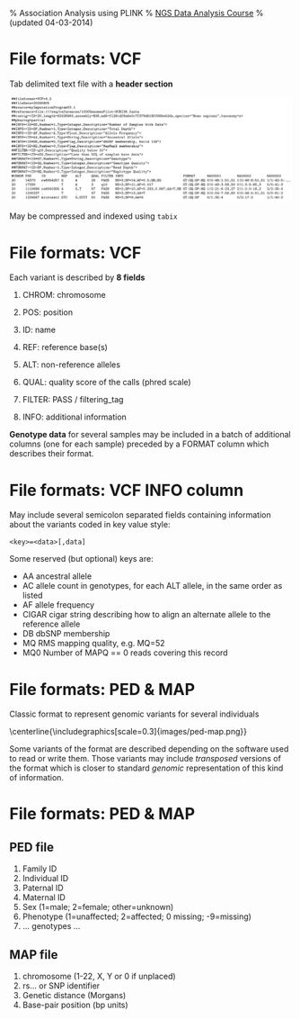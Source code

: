 % Association Analysis using PLINK
% [NGS Data Analysis Course](http://ngscourse.github.io/)
% (updated 04-03-2014)


File formats: VCF
================================================================================

Tab delimited text file with a **header section**

![](images/vcf.png)

May be compressed and indexed using ``tabix``


File formats: VCF
================================================================================

Each variant is described by __8 fields__

1. CHROM: chromosome
2. POS: position
3. ID: name
4. REF: reference base(s)
5. ALT: non-reference alleles

6. QUAL: quality score of the calls (phred scale)
7. FILTER: PASS / filtering_tag
8. INFO: additional information 


__Genotype data__ for several samples may be included in 
a batch of additional columns (one for each sample)
preceded by a FORMAT column which describes their format.



File formats: VCF INFO column
================================================================================

May include several semicolon separated fields
containing information about the variants coded in key value style:

    <key>=<data>[,data]

Some reserved (but optional) keys are:

- AA ancestral allele
- AC allele count in genotypes, for each ALT allele, in the same order as listed
- AF allele frequency
- CIGAR cigar string describing how to align an alternate allele to the reference allele
- DB dbSNP membership
- MQ RMS mapping quality, e.g. MQ=52
- MQ0 Number of MAPQ == 0 reads covering this record

<!--
- NS Number of samples with data
- SB strand bias at this position
- SOMATIC: indicates that the record is a somatic mutation
- VALIDATED validated by follow-up experiment
-->



File formats: PED & MAP
================================================================================

Classic format to represent genomic variants for several individuals

\centerline{\includegraphics[scale=0.3]{images/ped-map.png}}

Some variants of the format are described depending on the software used to read or write them.
Those variants may include _transposed_ versions of the format which is 
closer to standard _genomic_ representation of this kind of information.


File formats: PED & MAP
================================================================================

PED file
---------

1. Family ID
2. Individual ID
3. Paternal ID
4. Maternal ID
5. Sex (1=male; 2=female; other=unknown)
6. Phenotype (1=unaffected; 2=affected; 0 missing; -9=missing)
7. ... genotypes ...


MAP file
--------

1. chromosome (1-22, X, Y or 0 if unplaced)
2. rs... or SNP identifier
3. Genetic distance (Morgans)
4. Base-pair position (bp units)
